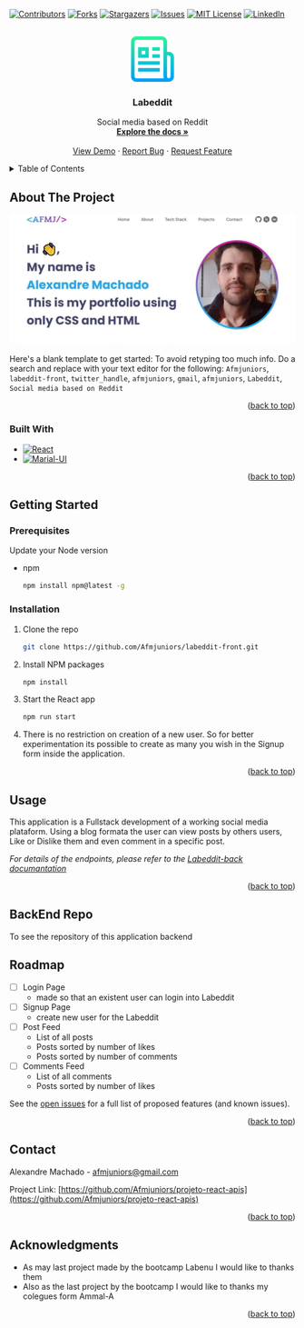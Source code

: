 
<a name="readme-top"></a>

[![Contributors][contributors-shield]][contributors-url]
[![Forks][forks-shield]][forks-url]
[![Stargazers][stars-shield]][stars-url]
[![Issues][issues-shield]][issues-url]
[![MIT License][license-shield]][license-url]
[![LinkedIn][linkedin-shield]][linkedin-url]



<!-- PROJECT LOGO -->
<br />
<div align="center">
  <a href="https://github.com/Afmjuniors/labeddit-front">
    <img src="readme-image/logo-doc.png" alt="Logo" width="80" height="80">
  </a>

<h3 align="center">Labeddit</h3>

  <p align="center">
    Social media based on Reddit
    <br />
    <a href="https://github.com/Afmjuniors/labeddit-front"><strong>Explore the docs »</strong></a>
    <br />
    <br />
    <a href="https://github.com/Afmjuniors/labeddit-front">View Demo</a>
    ·
    <a href="https://github.com/Afmjuniors/labeddit-front/issues">Report Bug</a>
    ·
    <a href="https://github.com/Afmjuniors/labeddit-front/issues">Request Feature</a>
  </p>
</div>



<!-- TABLE OF CONTENTS -->
<details>
  <summary>Table of Contents</summary>
  <ol>
    <li>
      <a href="#about-the-project">About The Project</a>
      <ul>
        <li><a href="#built-with">Built With</a></li>
      </ul>
    </li>
    <li>
      <a href="#getting-started">Getting Started</a>
      <ul>
        <li><a href="#prerequisites">Prerequisites</a></li>
        <li><a href="#installation">Installation</a></li>
      </ul>
    </li>
    <li><a href="#usage">Usage</a></li>
    <li><a href="#backedn">BackEnd Repo</a></li>    
    <li><a href="#roadmap">Roadmap</a></li>
    <li><a href="#contact">Contact</a></li>
    <li><a href="#acknowledgments">Acknowledgments</a></li>
  </ol>
</details>



<!-- ABOUT THE PROJECT -->
## About The Project

[![Product Name Screen Shot][product-screenshot]](https://example.com)

Here's a blank template to get started: To avoid retyping too much info. Do a search and replace with your text editor for the following: `Afmjuniors`, `labeddit-front`, `twitter_handle`, `afmjuniors`, `gmail`, `afmjuniors`, `Labeddit`, `Social media based on Reddit`

<p align="right">(<a href="#readme-top">back to top</a>)</p>



### Built With

* [![React][React.js]][React-url]
* [![Marial-UI][Material-UI]][Material-url]


<p align="right">(<a href="#readme-top">back to top</a>)</p>



<!-- GETTING STARTED -->
## Getting Started

### Prerequisites

Update your Node version
* npm
  ```sh
  npm install npm@latest -g
  ```

### Installation

1. Clone the repo
   ```sh
   git clone https://github.com/Afmjuniors/labeddit-front.git
   ```
2. Install NPM packages
   ```sh
   npm install
   ```
3. Start the React app
   ```sh
   npm run start
   ```
4. There is no restriction on creation of a new user. So for better experimentation its possible to create as many you wish in the Signup form inside the application.

<p align="right">(<a href="#readme-top">back to top</a>)</p>



<!-- USAGE EXAMPLES -->
## Usage

This application is a Fullstack development of a working social media plataform.
Using a blog formata the user can view posts by others users, Like or Dislike them and even comment in a specific post.

_For details of the endpoints, please refer to the [Labeddit-back documantation](https://example.com)_

<p align="right">(<a href="#readme-top">back to top</a>)</p>


## BackEnd Repo
To see the repository of this application backend <br/>


<!-- ROADMAP -->
## Roadmap

- [ ] Login Page
    - made so that an existent user can login into Labeddit
- [ ] Signup Page
    - create new user for the Labeddit
- [ ] Post Feed
    - List of all posts
    - Posts sorted by number of likes
    - Posts sorted by number of comments
- [ ] Comments Feed
    - List of all comments
    - Posts sorted by number of likes

See the [open issues](https://github.com/Afmjuniors/labeddit-front/issues) for a full list of proposed features (and known issues).

<p align="right">(<a href="#readme-top">back to top</a>)</p>


<!-- CONTACT -->
## Contact

Alexandre Machado  - afmjuniors@gmail.com

Project Link: [https://github.com/Afmjuniors/projeto-react-apis](https://github.com/Afmjuniors/projeto-react-apis)

<p align="right">(<a href="#readme-top">back to top</a>)</p>



<!-- ACKNOWLEDGMENTS -->
## Acknowledgments

* As may last project made by the bootcamp Labenu I would like to thanks them
* Also as the last project by the bootcamp I would like to thanks my colegues form Ammal-A

<p align="right">(<a href="#readme-top">back to top</a>)</p>



<!-- MARKDOWN LINKS & IMAGES -->
<!-- https://www.markdownguide.org/basic-syntax/#reference-style-links -->
[contributors-shield]: https://img.shields.io/github/contributors/Afmjuniors/labeddit-front.svg?style=for-the-badge
[contributors-url]: https://github.com/Afmjuniors/labeddit-front/graphs/contributors
[forks-shield]: https://img.shields.io/github/forks/Afmjuniors/labeddit-front.svg?style=for-the-badge
[forks-url]: https://github.com/Afmjuniors/labeddit-front/network/members
[stars-shield]: https://img.shields.io/github/stars/Afmjuniors/labeddit-front.svg?style=for-the-badge
[stars-url]: https://github.com/Afmjuniors/labeddit-front/stargazers
[issues-shield]: https://img.shields.io/github/issues/Afmjuniors/labeddit-front.svg?style=for-the-badge
[issues-url]: https://github.com/Afmjuniors/labeddit-front/issues
[license-shield]: https://img.shields.io/github/license/Afmjuniors/labeddit-front.svg?style=for-the-badge
[license-url]: https://github.com/Afmjuniors/labeddit-front/blob/master/LICENSE.txt
[linkedin-shield]: https://img.shields.io/badge/-LinkedIn-black.svg?style=for-the-badge&logo=linkedin&colorB=555
[linkedin-url]: https://linkedin.com/in/afmjuniors
[product-screenshot]: readme-image/screenshot.gif



[React.js]: https://img.shields.io/badge/React-20232A?style=for-the-badge&logo=react&logoColor=61DAFB
[React-url]: https://reactjs.org/

[Material-UI]: https://img.shields.io/badge/Material%20UI-007FFF?style=for-the-badge&logo=mui&logoColor=white
[Material-url]:https://mui.com/material-ui/getting-started/overview/